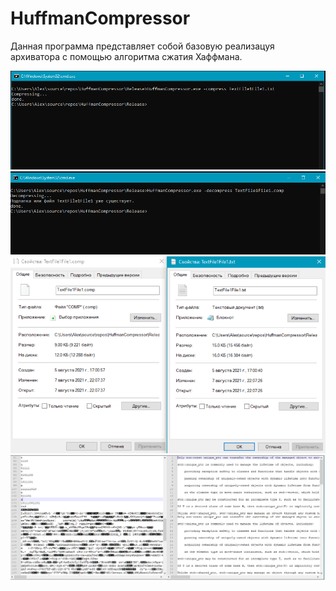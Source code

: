 # HuffmanCompressor
Данная программа представляет собой базовую реализацуя архиватора с помощью алгоритма сжатия Хаффмана.


![1](/screenshots/compress.PNG)
![2](/screenshots/decompress.PNG)
![3](/screenshots/size.PNG)
![4](/screenshots/text.PNG)